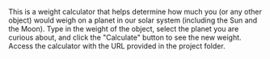 This is a weight calculator that helps determine how much you (or any other object) would weigh on a planet in our solar system (including the Sun and the Moon).
Type in the weight of the object, select the planet you are curious about, and click the "Calculate" button to see the new weight. 
Access the calculator with the URL provided in the project folder. 